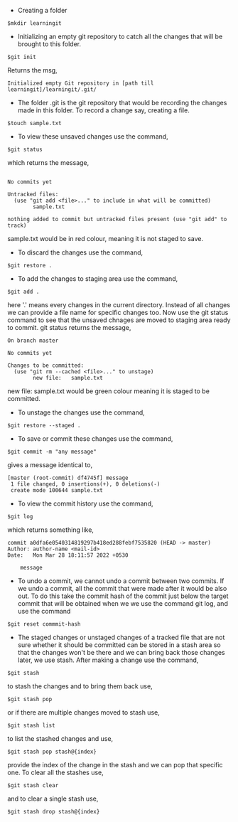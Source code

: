 - Creating a folder
```
$mkdir learningit
```
- Initializing an empty git repository to catch all the changes that will be brought to this folder.
```
$git init
```
Returns the msg, 
```
Initialized empty Git repository in [path till learningit]/learningit/.git/
```
- The folder .git is the git repository that would be recording the changes made in this folder. To record a change say, creating a file.
```
$touch sample.txt
```
- To view these unsaved changes use the command,
```
$git status
```
which returns the message,
```On branch master

No commits yet

Untracked files:
  (use "git add <file>..." to include in what will be committed)
        sample.txt

nothing added to commit but untracked files present (use "git add" to track)
```
sample.txt would be in red colour, meaning it is not staged to save.
- To discard the changes use the command, 
```
$git restore .
```
- To add the changes to staging area use the command,
```
$git add .
```
here '.' means every changes in the current directory. Instead of all changes we can provide a file name for specific changes too. Now use the git status command to see that the unsaved chnages are moved to staging area ready to commit. git status returns the message,
```
On branch master

No commits yet

Changes to be committed:
  (use "git rm --cached <file>..." to unstage)
        new file:   sample.txt
```
new file: sample.txt would be green colour meaning it is staged to be committed.
- To unstage the changes use the command,
```
$git restore --staged .
```
- To save or commit these changes use the command,
```
$git commit -m "any message"
```
gives a message identical to,
```
[master (root-commit) df4745f] message
 1 file changed, 0 insertions(+), 0 deletions(-)
 create mode 100644 sample.txt
```
- To view the commit history use the command,
```
$git log
```
which returns something like,
```
commit a0dfa6e0540314819297b418ed288febf7535820 (HEAD -> master)
Author: author-name <mail-id>
Date:   Mon Mar 28 18:11:57 2022 +0530

    message
```
- To undo a commit, we cannot undo a commit between two commits. If we undo a commit, all the commit that were made after it would be also out. To do this take the commit hash of the commit just below the target commit that will be obtained when we we use the command git log, and use the command
```
$git reset commmit-hash
```
- The staged changes or unstaged changes of a tracked file that are not sure whether it should be committed can be stored in a stash area so that the changes won't be there and we can bring back those changes later, we use stash. After making a change use the command,
```
$git stash
```
to stash the changes and to bring them back use,
```
$git stash pop
```
or if there are multiple changes moved to stash use,
```
$git stash list
```
to list the stashed changes and use,
```
$git stash pop stash@{index}
```
provide the index of the change in the stash and we can pop that specific one. To clear all the stashes use,
```
$git stash clear
```
and to clear a single stash use,
```
$git stash drop stash@{index}
```
